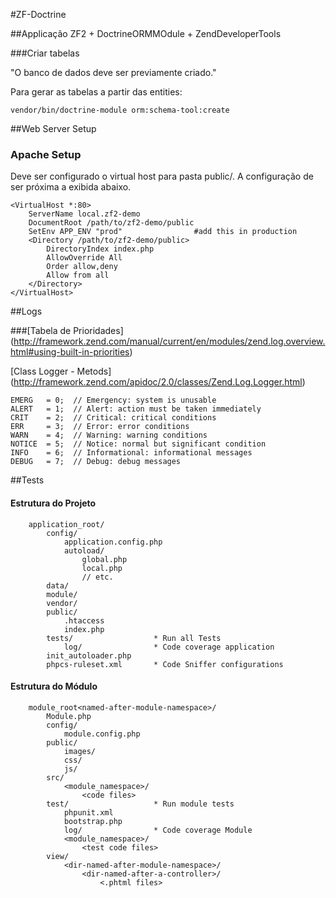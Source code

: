 #ZF-Doctrine

##Applicação ZF2 + DoctrineORMMOdule + ZendDeveloperTools 

###Criar tabelas

"O banco de dados deve ser previamente criado."

Para gerar as tabelas a partir das entities:

`vendor/bin/doctrine-module orm:schema-tool:create`


##Web Server Setup

### Apache Setup

Deve ser configurado o virtual host para pasta public/.
A configuração de ser próxima a exibida abaixo.

    <VirtualHost *:80>
        ServerName local.zf2-demo
        DocumentRoot /path/to/zf2-demo/public
        SetEnv APP_ENV "prod"                #add this in production
        <Directory /path/to/zf2-demo/public>
            DirectoryIndex index.php
            AllowOverride All
            Order allow,deny
            Allow from all
        </Directory>
    </VirtualHost>

##Logs

###[Tabela de Prioridades] (http://framework.zend.com/manual/current/en/modules/zend.log.overview.html#using-built-in-priorities)

[Class Logger - Metods] (http://framework.zend.com/apidoc/2.0/classes/Zend.Log.Logger.html)

    EMERG   = 0;  // Emergency: system is unusable
    ALERT   = 1;  // Alert: action must be taken immediately
    CRIT    = 2;  // Critical: critical conditions
    ERR     = 3;  // Error: error conditions
    WARN    = 4;  // Warning: warning conditions
    NOTICE  = 5;  // Notice: normal but significant condition
    INFO    = 6;  // Informational: informational messages
    DEBUG   = 7;  // Debug: debug messages
    
##Tests

#### Estrutura do Projeto
        application_root/
            config/
                application.config.php
                autoload/
                    global.php
                    local.php
                    // etc.
            data/
            module/
            vendor/
            public/
                .htaccess
                index.php
            tests/                  * Run all Tests
                log/                * Code coverage application
            init_autoloader.php
            phpcs-ruleset.xml       * Code Sniffer configurations

#### Estrutura do Módulo

        module_root<named-after-module-namespace>/
            Module.php
            config/
                module.config.php
            public/
                images/
                css/
                js/
            src/
                <module_namespace>/
                    <code files>
            test/                   * Run module tests
                phpunit.xml
                bootstrap.php
                log/                * Code coverage Module
                <module_namespace>/
                    <test code files>
            view/
                <dir-named-after-module-namespace>/
                    <dir-named-after-a-controller>/
                        <.phtml files>

   